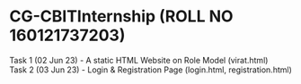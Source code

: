 # CG-CBITInternship (ROLL NO 160121737203)
Task 1 (02 Jun 23) - A static HTML Website on Role Model (virat.html)
<br>
Task 2 (03 Jun 23) - Login & Registration Page (login.html, registration.html)
